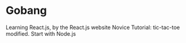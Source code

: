 # Gobang
Learning React.js, by the React.js website Novice Tutorial: tic-tac-toe modified. Start with Node.js
